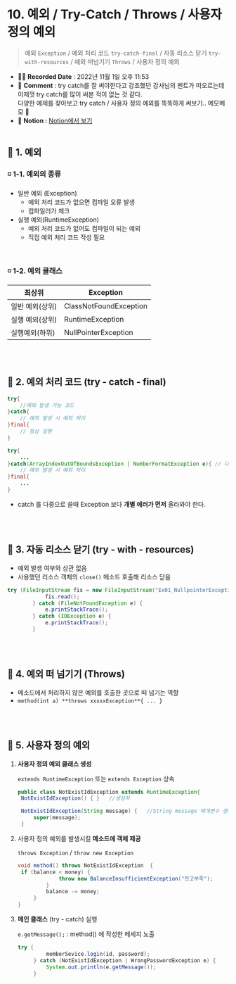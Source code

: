 # 10. 예외 / Try-Catch / Throws / 사용자 정의 예외

> 예외 `Exception` / 예외 처리 코드 `try-catch-final` / 자동 리소스 닫기 `try-with-resources` / 예외 떠넘기기 `Throws` / 사용자 정의 예외

- ✍🏻 **Recorded Date** : 2022년 11월 1일 오후 11:53
- 💬 **Comment** : try catch를 잘 써야한다고 강조했던 강사님의 멘트가 떠오르는데<br>이제껏 try catch를 많이 써본 적이 없는 것 같다.<br>다양한 예제를 찾아보고 try catch / 사용자 정의 예외를 똑똑하게 써보기.. 메모메모 📑
- 🔖 **Notion :** [Notion에서 보기](https://6suk.notion.site/10-Try-Catch-Throws-f3fa7007829d48eb8a10cfd99eb5bf5f)
  <br>
  <br>

## 🔸 1. 예외

### ◽ 1-1. 예외의 종류

- 일반 예외 (Exception)
  - 예외 처리 코드가 없으면 컴파일 오류 발생
  - 컴파일러가 체크
- 실행 예외(RuntimeException)
  - 예외 처리 코드가 없어도 컴파일이 되는 예외
  - 직접 예외 처리 코드 작성 필요

<br>

### ◽ 1-2. 예외 클래스

| 최상위          | Exception              |
| --------------- | ---------------------- |
| 일반 예외(상위) | ClassNotFoundException |
| 실행 예외(상위) | RuntimeException       |
| 실행예외(하위)  | NullPointerException   |

<br>
<br>

## 🔸 2. 예외 처리 코드 (try - catch - final)

```java
try{
	//예외 발생 가능 코드
}catch{
	// 예외 발생 시 예외 처리
}final{
	// 항상 실행
}

try{
	...
}catch(ArrayIndexOutOfBoundsException | NumberFormatException e){ // 다중 catch 가능
	// 예외 발생 시 예외 처리
}final{
	...
}
```

- catch 를 다중으로 쓸때 Exception 보다 **개별 에러가 먼저** 올라와야 한다.

<br>
<br>

## 🔸 3. 자동 리소스 닫기 (try - with - resources)

- 예외 발생 여부와 상관 없음
- 사용했던 리소스 객체의 `close()` 메소드 호출해 리소스 닫음

```java
try (FileInputStream fis = new FileInputStream("Ex01_NullpointerException")) {
			fis.read();
		} catch (FileNotFoundException e) {
			e.printStackTrace();
		} catch (IOException e) {
			e.printStackTrace();
		}
```

<br>
<br>

## 🔸 4. 예외 떠 넘기기 (Throws)

- 메소드에서 처리하지 않은 예외를 호출한 곳으로 떠 넘기는 역할
- `method(int a) **throws xxxxxException**{ ... }`

<br>
<br>

## 🔸 5. 사용자 정의 예외

1. **사용자 정의 예외 클래스 생성**

   `extends RuntimeException` 또는 `extends Exception` 상속

   ```java
   public class NotExistIdException extends RuntimeException{
   	NotExistIdException() { }	//생성자

   	NotExistIdException(String message) {	//String message 매개변수 생성자
   		super(message);
   	}
   ```

2. 사용자 정의 예외를 발생시킬 **메소드에 객체 제공**

   `throws Exception` / `throw new Exception`

   ```java
   void method() throws NotExistIdException  {
   	if (balance < money) {
   				throw new BalanceInsufficientException("잔고부족");
   			}
   			balance -= money;
   		}
   }
   ```

3. **메인 클래스** (try - catch) 실행

   `e.getMessage();` : method() 에 작성한 메세지 노출

   ```java
   try {
   			memberSevice.login(id, password);
   		} catch (NotExistIdException | WrongPasswordException e) {
   			System.out.println(e.getMessage());
   		}
   ```
